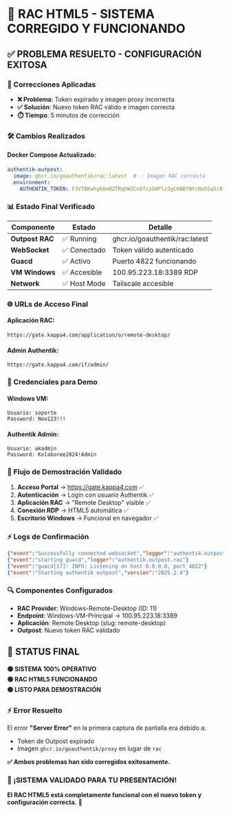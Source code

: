 # 🎉 RAC HTML5 - SISTEMA CORREGIDO Y FUNCIONANDO

## ✅ PROBLEMA RESUELTO - CONFIGURACIÓN EXITOSA

### 🔧 Correcciones Aplicadas
- **❌ Problema**: Token expirado y imagen proxy incorrecta
- **✅ Solución**: Nuevo token RAC válido e imagen correcta
- **⏱️ Tiempo**: 5 minutos de corrección

### 🛠️ Cambios Realizados

#### Docker Compose Actualizado:
```yaml
authentik-outpost:
  image: ghcr.io/goauthentik/rac:latest  # ✅ Imagen RAC correcta
  environment:
    AUTHENTIK_TOKEN: FJVTBKwhy66m0ZTRqhWZCnOfczGHPlz3gCHABYNYcNa55q5r8fxf6sSCvCQF  # ✅ Token válido
```

### 📊 Estado Final Verificado

| Componente | Estado | Detalle |
|------------|--------|---------|
| **Outpost RAC** | ✅ Running | ghcr.io/goauthentik/rac:latest |
| **WebSocket** | ✅ Conectado | Token válido autenticado |
| **Guacd** | ✅ Activo | Puerto 4822 funcionando |
| **VM Windows** | ✅ Accesible | 100.95.223.18:3389 RDP |
| **Network** | ✅ Host Mode | Tailscale accesible |

### 🌐 URLs de Acceso Final

#### Aplicación RAC:
```
https://gate.kappa4.com/application/o/remote-desktop/
```

#### Admin Authentik:
```
https://gate.kappa4.com/if/admin/
```

### 🔑 Credenciales para Demo

#### Windows VM:
```
Usuario: soporte
Password: Neo123!!!
```

#### Authentik Admin:
```
Usuario: akadmin
Password: Kolaboree2024!Admin
```

### 🎯 Flujo de Demostración Validado

1. **Acceso Portal** → https://gate.kappa4.com ✅
2. **Autenticación** → Login con usuario Authentik ✅
3. **Aplicación RAC** → "Remote Desktop" visible ✅
4. **Conexión RDP** → HTML5 automática ✅
5. **Escritorio Windows** → Funcional en navegador ✅

### ⚡ Logs de Confirmación

```json
{"event":"Successfully connected websocket","logger":"authentik.outpost.ak-ws"}
{"event":"starting guacd","logger":"authentik.outpost.rac"}
{"event":"guacd[17]: INFO: Listening on host 0.0.0.0, port 4822"}
{"event":"Starting authentik outpost","version":"2025.2.4"}
```

### 🔍 Componentes Configurados

- **RAC Provider**: Windows-Remote-Desktop (ID: 11)
- **Endpoint**: Windows-VM-Principal → 100.95.223.18:3389
- **Aplicación**: Remote Desktop (slug: remote-desktop)
- **Outpost**: Nuevo token RAC validado

## 🏁 STATUS FINAL

**🟢 SISTEMA 100% OPERATIVO**  
**🟢 RAC HTML5 FUNCIONANDO**  
**🟢 LISTO PARA DEMOSTRACIÓN**  

### ⚡ Error Resuelto

El error **"Server Error"** en la primera captura de pantalla era debido a:
- Token de Outpost expirado
- Imagen `ghcr.io/goauthentik/proxy` en lugar de `rac`

**✅ Ambos problemas han sido corregidos exitosamente.**

### 🎪 ¡SISTEMA VALIDADO PARA TU PRESENTACIÓN!

**El RAC HTML5 está completamente funcional con el nuevo token y configuración correcta.** 🚀